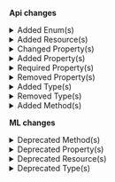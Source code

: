 **Api changes**

<details>
<summary>Added Enum(s)</summary>

- added enum `Frozen` to type `CartState`
</details>


<details>
<summary>Added Resource(s)</summary>

- added resource `/{projectKey}/shipping-methods/matching-cart-location`
</details>


<details>
<summary>Changed Property(s)</summary>

- :warning: changed property `amount` of type `Transaction` from type `TypedMoney` to `CentPrecisionMoney`
- :warning: changed property `assets` of type `ProductAddVariantAction` from type `Asset[]` to `AssetDraft[]`
</details>


<details>
<summary>Added Property(s)</summary>

- added property `defaultShippingAddressId` to type `BusinessUnit`
- added property `defaultShippingAddress` to type `BusinessUnitDraft`
- added property `defaultShippingAddressId` to type `Company`
- added property `defaultShippingAddress` to type `CompanyDraft`
- added property `defaultShippingAddressId` to type `Division`
- added property `defaultShippingAddress` to type `DivisionDraft`
- added property `conflictingPrice` to type `DuplicatePriceScopeError`
- added property `defaultShippingAddress` to type `MyBusinessUnitDraft`
- added property `defaultShippingAddress` to type `MyCompanyDraft`
- added property `defaultShippingAddress` to type `MyDivisionDraft`
- added property `cartId` to type `MyQuoteRequestDraft`
- added property `cartVersion` to type `MyQuoteRequestDraft`
- added property `createdAt` to type `AssignedProductSelection`
- added property `quoteState` to type `Quote`
</details>


<details>
<summary>Required Property(s)</summary>

- changed property `discounted` of type `StagedStandalonePrice` to be optional
</details>


<details>
<summary>Removed Property(s)</summary>

- :warning: removed property `defaultShipingAddressId` from type `BusinessUnit`
- :warning: removed property `defaultShipingAddress` from type `BusinessUnitDraft`
- :warning: removed property `defaultShipingAddressId` from type `Company`
- :warning: removed property `defaultShipingAddress` from type `CompanyDraft`
- :warning: removed property `defaultShipingAddressId` from type `Division`
- :warning: removed property `defaultShipingAddress` from type `DivisionDraft`
- :warning: removed property `conflictingPrices` from type `DuplicatePriceScopeError`
- :warning: removed property `defaultShipingAddress` from type `MyBusinessUnitDraft`
- :warning: removed property `defaultShipingAddress` from type `MyCompanyDraft`
- :warning: removed property `defaultShipingAddress` from type `MyDivisionDraft`
- :warning: removed property `cart` from type `MyQuoteRequestDraft`
- :warning: removed property `version` from type `MyQuoteRequestDraft`
</details>


<details>
<summary>Added Type(s)</summary>

- added type `CartFreezeCartAction`
- added type `CartUnfreezeCartAction`
- added type `DuplicatePriceKeyError`
- added type `ProductPriceKeySetMessage`
- added type `ProductPricesSetMessage`
- added type `StandalonePriceKeySetMessage`
- added type `ProductPriceKeySetMessagePayload`
- added type `ProductPricesSetMessagePayload`
- added type `StandalonePriceKeySetMessagePayload`
- added type `ProductSetPriceKeyAction`
- added type `StandalonePriceSetKeyAction`
</details>


<details>
<summary>Removed Type(s)</summary>

- :warning: removed type `ProductPriceSetMessage`
- :warning: removed type `ProductPriceSetMessagePayload`
</details>


<details>
<summary>Added Method(s)</summary>

- added method `apiRoot.withProjectKey().shippingMethods().matchingCartLocation().get()`
</details>

**ML changes**

<details>
<summary>Deprecated Method(s)</summary>

- method `post /{projectKey}/missing-data/attributes` is deprecated
- method `post /{projectKey}/missing-data/images` is deprecated
- method `post /{projectKey}/missing-data/prices` is deprecated
- method `get /{projectKey}/missing-data/attributes/status/{taskId}` is deprecated
- method `get /{projectKey}/missing-data/images/status/{taskId}` is deprecated
- method `get /{projectKey}/missing-data/prices/status/{taskId}` is deprecated
</details>


<details>
<summary>Deprecated Property(s)</summary>

- property `MissingAttributes::attributeCount` is deprecated
- property `MissingAttributes::attributeCoverage` is deprecated
- property `MissingAttributesMeta::productLevel` is deprecated
- property `MissingAttributesMeta::variantLevel` is deprecated
- property `MissingAttributesPagedQueryResult::meta` is deprecated
- property `MissingDataTaskStatus::result` is deprecated
- property `MissingImagesMeta::productLevel` is deprecated
- property `MissingImagesMeta::variantLevel` is deprecated
- property `MissingImagesPagedQueryResult::meta` is deprecated
- property `MissingImagesTaskStatus::result` is deprecated
- property `MissingPricesMeta::productLevel` is deprecated
- property `MissingPricesMeta::variantLevel` is deprecated
- property `MissingPricesPagedQueryResult::meta` is deprecated
- property `MissingPricesTaskStatus::result` is deprecated
</details>


<details>
<summary>Deprecated Resource(s)</summary>

- resource `/{projectKey}/missing-data` is deprecated
- resource `/{projectKey}/missing-data/attributes` is deprecated
- resource `/{projectKey}/missing-data/images` is deprecated
- resource `/{projectKey}/missing-data/prices` is deprecated
- resource `/{projectKey}/missing-data/attributes/status` is deprecated
- resource `/{projectKey}/missing-data/attributes/status/{taskId}` is deprecated
- resource `/{projectKey}/missing-data/images/status` is deprecated
- resource `/{projectKey}/missing-data/images/status/{taskId}` is deprecated
- resource `/{projectKey}/missing-data/prices/status` is deprecated
- resource `/{projectKey}/missing-data/prices/status/{taskId}` is deprecated
</details>


<details>
<summary>Deprecated Type(s)</summary>

- type `AttributeCount` is deprecated
- type `AttributeCoverage` is deprecated
- type `MissingAttributesDetails` is deprecated
- type `MissingAttributes` is deprecated
- type `MissingAttributesMeta` is deprecated
- type `MissingAttributesSearchRequest` is deprecated
- type `MissingAttributesPagedQueryResult` is deprecated
- type `MissingDataTaskStatus` is deprecated
- type `MissingImages` is deprecated
- type `MissingImagesCount` is deprecated
- type `MissingImagesProductLevel` is deprecated
- type `MissingImagesVariantLevel` is deprecated
- type `MissingImagesMeta` is deprecated
- type `MissingImagesSearchRequest` is deprecated
- type `MissingImagesPagedQueryResult` is deprecated
- type `MissingImagesTaskStatus` is deprecated
- type `MissingPrices` is deprecated
- type `MissingPricesProductCount` is deprecated
- type `MissingPricesProductLevel` is deprecated
- type `MissingPricesVariantLevel` is deprecated
- type `MissingPricesMeta` is deprecated
- type `MissingPricesSearchRequest` is deprecated
- type `MissingPricesPagedQueryResult` is deprecated
- type `MissingPricesTaskStatus` is deprecated
</details>

